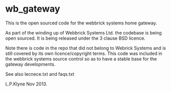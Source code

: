 wb_gateway
==========

This is the open sourced code for the webbrick systems home gateway.

As part of the winding up of Webbrick Systems Ltd. the codebase is being open sourced.
It is being released under the 3 clause BSD licence. 

Note there is code in the repo that
did not belong to Webrick Systems and is still covered by its own licence/copyright terms.
This code was included in the webbrick systems source control so as to have a stable base
for the gateway developments.


See also lecnece.txt and faqs.txt

L.P.Klyne Nov 2013.



